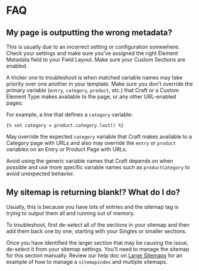 # FAQ

## My page is outputting the wrong metadata?

This is usually due to an incorrect setting or configuration somewhere. Check your settings and make sure you've assigned the right Element Metadata field to your Field Layout. Make sure your Custom Sections are enabled. 

A tricker one to troubleshoot is when matched variable names may take priority over one another in your template. Make sure you don't override the primary variable (`entry`, `category`, `product`, etc.) that Craft or a Custom Element Type makes available to the page, or any other URL-enabled pages:

For example, a line that defines a `category` variable:

``` twig
{% set category = product.category.last() %}
```

May override the expected `category` variable that Craft makes available to a Category page with URLs and also may override the `entry` or `product` variables on an Entry or Product Page with URLs.

Avoid using the generic variable names that Craft depends on when possible and use more specific variable names such as `productCategory` to avoid unexpected behavior.

## My sitemap is returning blank!?  What do I do?

Usually, this is because you have lots of entries and the sitemap tag is trying to output them all and running out of memory.

To troubleshoot, first de-select all of the sections in your sitemap and then add them back one by one, starting with your Singles or smaller sections.

Once you have identified the larger section that may be causing the issue, de-select it from your sitemap settings.  You'll need to manage the sitemap for this section manually.  Review our help doc on [Large Sitemaps](http://sprout.barrelstrengthdesign.com/craft-plugins/seo/docs/examples/large-sitemaps) for an example of how to manage a `sitemapindex` and multiple sitemaps.